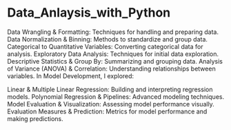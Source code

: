 # Data_Anlaysis_with_Python

Data Wrangling & Formatting: Techniques for handling and preparing data.
Data Normalization & Binning: Methods to standardize and group data.
Categorical to Quantitative Variables: Converting categorical data for analysis.
Exploratory Data Analysis: Techniques for initial data exploration.
Descriptive Statistics & Group By: Summarizing and grouping data.
Analysis of Variance (ANOVA) & Correlation: Understanding relationships between variables.
In Model Development, I explored:

Linear & Multiple Linear Regression: Building and interpreting regression models.
Polynomial Regression & Pipelines: Advanced modeling techniques.
Model Evaluation & Visualization: Assessing model performance visually.
Evaluation Measures & Prediction: Metrics for model performance and making predictions.
